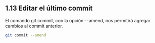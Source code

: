 ## 1.13 Editar el último commit

El comando git commit, con la opción --amend, nos permitirá agregar
cambios al commit anterior.

``` bash
git commit --amend
```

